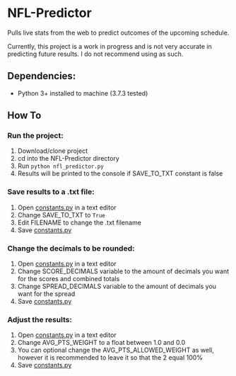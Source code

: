 # NFL-Predictor
Pulls live stats from the web to predict outcomes of the upcoming schedule.

Currently, this project is a work in progress and is not very accurate in predicting future results. I do not recommend using as such.

## Dependencies:
- Python 3+ installed to machine (3.7.3 tested)

## How To

### Run the project:
1. Download/clone project
2. cd into the NFL-Predictor directory
3. Run `python nfl_predictor.py`
4. Results will be printed to the console if SAVE_TO_TXT constant is false

### Save results to a .txt file:
1. Open [constants.py](./constants.py) in a text editor
2. Change SAVE_TO_TXT to `True`
3. Edit FILENAME to change the .txt filename
4. Save [constants.py](./constants.py)

### Change the decimals to be rounded:
1. Open [constants.py](./constants.py) in a text editor
2. Change SCORE_DECIMALS variable to the amount of decimals you want for the scores and combined totals
3. Change SPREAD_DECIMALS variable to the amount of decimals you want for the spread
4. Save [constants.py](./constants.py)

### Adjust the results:
1. Open [constants.py](./constants.py) in a text editor
2. Change AVG_PTS_WEIGHT to a float between 1.0 and 0.0
3. You can optional change the AVG_PTS_ALLOWED_WEIGHT as well, however it is recommended to leave it so that the 2 equal 100%
4. Save [constants.py](./constants.py)
